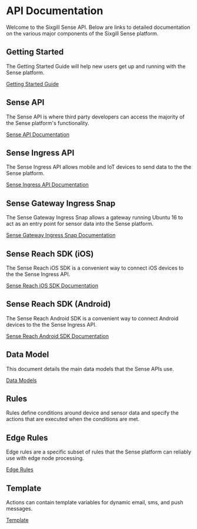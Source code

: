 # API Documentation

Welcome to the Sixgill Sense API. Below are links to detailed documentation on the various major components of the Sixgill Sense platform.

## Getting Started

The Getting Started Guide will help new users get up and running with the Sense platform.

[Getting Started Guide](start.md)

## Sense API

The Sense API is where third party developers can access the majority of the Sense platform's functionality.

[Sense API Documentation](sense-api.md)

## Sense Ingress API

The Sense Ingress API allows mobile and IoT devices to send data to the the Sense platform.

[Sense Ingress API Documentation](ingress-api.md)

## Sense Gateway Ingress Snap

The Sense Gateway Ingress Snap allows a gateway running Ubuntu 16 to act as an entry point for sensor data into the Sense platform.

[Sense Gateway Ingress Snap Documentation](gateway-ingress-api.md)

## Sense Reach SDK (iOS)

The Sense Reach iOS SDK is a convenient way to connect iOS devices to the the Sense Ingress API.

[Sense Reach iOS SDK Documentation](ios-sdk-objc-docs/user-guide.md)

## Sense Reach SDK (Android)

The Sense Reach Android SDK is a convenient way to connect Android devices to the the Sense Ingress API.

[Sense Reach Android SDK Documentation](android-user-guide.md)

## Data Model

This document details the main data models that the Sense APIs use.

[Data Models](data-model.md)

## Rules

Rules define conditions around device and sensor data and specify the actions that are executed when the conditions are met. 

## Edge Rules

Edge rules are a specific subset of rules that the Sense platform can reliably use with edge node processing.

[Edge Rules](edge-rules-v0.8.md)

## Template

Actions can contain template variables for dynamic email, sms, and push messages.   

[Template](templates.md)
